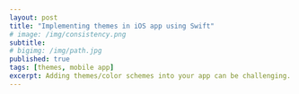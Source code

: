 ```yaml
---
layout: post
title: "Implementing themes in iOS app using Swift"
# image: /img/consistency.png
subtitle: 
# bigimg: /img/path.jpg
published: true
tags: [themes, mobile app]
excerpt: Adding themes/color schemes into your app can be challenging. Let's see at an approach to implementing themes in this developer dialogue.
---
```


